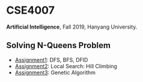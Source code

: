 # CSE4007
**Artificial Intelligence**, Fall 2019, Hanyang University.

## Solving N-Queens Problem
- [Assignment1](assignment1): DFS, BFS, DFID
- [Assignment2](assignment2): Local Search: Hill Climbing
- [Assignment3](assignment3): Genetic Algorithm
